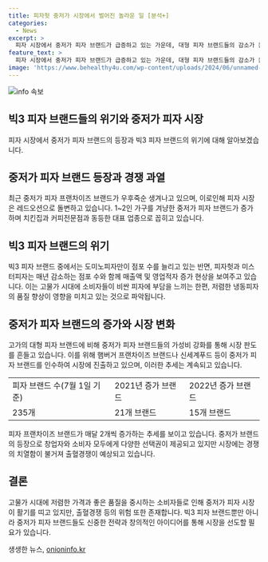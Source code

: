 ```yaml
---
title: 피자헛 중저가 시장에서 벌어진 놀라운 일 [분석+]
categories:
  - News
excerpt: >
  피자 시장에서 중저가 피자 브랜드가 급증하고 있는 가운데, 대형 피자 브랜드들의 감소가 눈에 띈다. 고가의 피자에 대한 부담과 냉동피자 시장의 성장으로 중저가 피자 경쟁이 뜨겁다. 브랜드 간의 심한 경쟁으로 인해 매장 수가 줄고 매출이 감소하는 가운데, 새로운 중저가 피자 브랜드는 빠르게 시장에 진입하고 있다. 하지만 소비자와 창업자 모두 선택의 폭은 넓어지지만, 출혈경쟁으로 시장이 위태로울 우려가 있다.
feature_text: >
  피자 시장에서 중저가 피자 브랜드가 급증하고 있는 가운데, 대형 피자 브랜드들의 감소가 눈에 띈다. 고가의 피자에 대한 부담과 냉동피자 시장의 성장으로 중저가 피자 경쟁이 뜨겁다. 브랜드 간의 심한 경쟁으로 인해 매장 수가 줄고 매출이 감소하는 가운데, 새로운 중저가 피자 브랜드는 빠르게 시장에 진입하고 있다. 하지만 소비자와 창업자 모두 선택의 폭은 넓어지지만, 출혈경쟁으로 시장이 위태로울 우려가 있다.
image: 'https://www.behealthy4u.com/wp-content/uploads/2024/06/unnamed-file.png'
---
```


<p><img src="https://www.behealthy4u.com/wp-content/uploads/2024/06/unnamed-file.png" alt="info 속보" /></p>

<h2>빅3 피자 브랜드들의 위기와 중저가 피자 시장</h2>

<p data-ke-size="size16">피자 시장에서 중저가 피자 브랜드의 등장과 빅3 피자 브랜드의 위기에 대해 알아보겠습니다.</p>

<h2 data-ke-size="size26">중저가 피자 브랜드 등장과 경쟁 과열</h2>

<p>최근 중저가 피자 프랜차이즈 브랜드가 우후죽순 생겨나고 있으며, 이로인해 피자 시장은 레드오션으로 돌변하고 있습니다. 1~2인 가구를 겨냥한 중저가 피자 브랜드가 증가하며 치킨집과 커피전문점과 동등한 대표 업종으로 꼽히고 있습니다. </p>

<h2 data-ke-size="size26">빅3 피자 브랜드의 위기</h2>

<p>빅3 피자 브랜드 중에서는 도미노피자만이 점포 수를 늘리고 있는 반면, 피자헛과 미스터피자는 매년 감소하는 점포 수와 함께 매출액 및 영업적자 증가 현상을 보여주고 있습니다. 이는 고물가 시대에 소비자들이 비싼 피자에 부담을 느끼는 한편, 저렴한 냉동피자의 품질 향상이 영향을 미치고 있는 것으로 파악됩니다.</p>

<h2 data-ke-size="size26">중저가 피자 브랜드의 증가와 시장 변화</h2>

<p>고가의 대형 피자 브랜드에 비해 중저가 피자 브랜드들의 가성비 강화를 통해 시장 판도를 흔들고 있습니다. 이를 위해 햄버거 프랜차이즈 브랜드나 신세계푸드 등이 중저가 피자 브랜드를 인수하여 시장에 진출하고 있으며, 이러한 추세는 계속되고 있습니다.</p>

<table>
    <tr>
        <td>피자 브랜드 수(7월 1일 기준)</td>
        <td>2021년 증가 브랜드</td>
        <td>2022년 증가 브랜드</td>
    </tr>
    <tr>
        <td>235개</td>
        <td>21개 브랜드</td>
        <td>15개 브랜드</td>
    </tr>
</table>

<p>피자 프랜차이즈 브랜드가 매달 2개씩 증가하는 추세를 보이고 있습니다. 중저가 브랜드의 등장으로 창업자와 소비자 모두에게 다양한 선택권이 제공되고 있지만 시장에는 경쟁의 치열함이 불거져 출혈경쟁이 예상되고 있습니다.</p>

<h2 data-ke-size="size26">결론</h2>

<p>고물가 시대에 저렴한 가격과 좋은 품질을 중시하는 소비자들로 인해 중저가 피자 시장이 활기를 띠고 있지만, 출혈경쟁 등의 위험 또한 존재합니다. 빅3 피자 브랜드뿐만 아니라 중저가 피자 브랜드들도 신중한 전략과 창의적인 아이디어를 통해 시장을 선도할 필요가 있습니다.</p>
생생한 뉴스, <a href="https://onioninfo.kr" rel="dofollow">onioninfo.kr</a>


